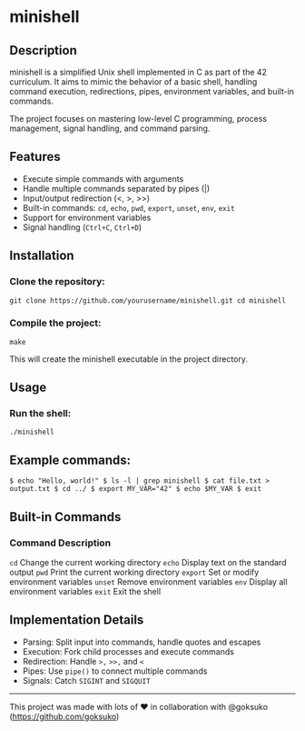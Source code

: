# minishell

## Description

minishell is a simplified Unix shell implemented in C as part of the 42 curriculum.
It aims to mimic the behavior of a basic shell, handling command execution, redirections, pipes, environment variables, and built-in commands.

The project focuses on mastering low-level C programming, process management, signal handling, and command parsing.

## Features

* Execute simple commands with arguments
* Handle multiple commands separated by pipes (|)
* Input/output redirection (<, >, >>)
* Built-in commands: `cd`, `echo`, `pwd`, `export`, `unset`, `env`, `exit`
* Support for environment variables
* Signal handling (`Ctrl+C`, `Ctrl+D`)

## Installation

### Clone the repository:

`git clone https://github.com/yourusername/minishell.git
cd minishell`


### Compile the project:

`make`


This will create the minishell executable in the project directory.

## Usage

### Run the shell:

`./minishell`


## Example commands:

`$ echo "Hello, world!"
$ ls -l | grep minishell
$ cat file.txt > output.txt
$ cd ../
$ export MY_VAR="42"
$ echo $MY_VAR
$ exit`

## Built-in Commands

### Command	Description
`cd`	Change the current working directory
`echo`	Display text on the standard output
`pwd`	Print the current working directory
`export`	Set or modify environment variables
`unset`	Remove environment variables
`env`	Display all environment variables
`exit`	Exit the shell


## Implementation Details

* Parsing: Split input into commands, handle quotes and escapes
* Execution: Fork child processes and execute commands
* Redirection: Handle `>,` `>>,` and `<`
* Pipes: Use `pipe()` to connect multiple commands
* Signals: Catch `SIGINT` and `SIGQUIT`

___

This project was made with lots of ❤️ in collaboration with @goksuko (https://github.com/goksuko)
